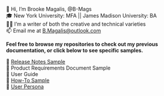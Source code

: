 👋 Hi, I’m Brooke Magalis, @B-Mags <br> 
🎓 New York University: MFA || James Madison University: BA <br> 
✍🏻 I’m a writer of both the creative and technical varieties <br> 
📫 Email me at B.Magalis@outlook.com <br> 

**Feel free to browse my repositories to check out my previous documentation, or click below to see specific samples.**

🔗 [Release Notes Sample](https://github.com/B-Mags/Studio-CAT-App-Documentation/blob/main/StudioCAT%20Release%20Notes%201.0.0.md) <br>
🔗 Product Requirements Document Sample <br>
🔗 User Guide <br> 
🔗 [How-To Sample](https://github.com/B-Mags/Audio-Engineering-How-Tos/blob/main/HowToMasterAnAudiobook.md) <br>
🔗 [User Persona](https://github.com/B-Mags/Studio-CAT-App-Documentation/blob/main/StudioCATUserPersona.md) <br> 

  

<!---
B-Mags/B-Mags is a ✨ special ✨ repository because its `README.md` (this file) appears on your GitHub profile.
You can click the Preview link to take a look at your changes.
--->
